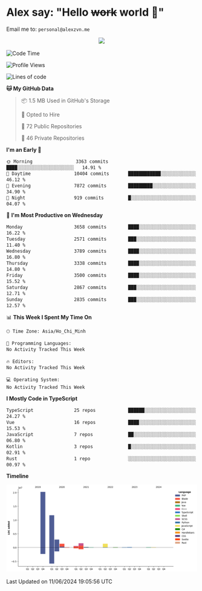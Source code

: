 # Alex say: "Hello ~~work~~ world 🐾"
Email me to: `personal@alexzvn.me`


<p align=center>
  <a href="https://skillicons.dev">
    <img src="https://skillicons.dev/icons?i=ts,js,php,nodejs,bun,vue,nuxt,react,svelte,tauri,laravel,rust,mongodb,docker,electron,redis,rabbitmq,tailwind,git,cloudflare,elysia,mysql,nginx,rollupjs,sentry,ubuntu,yarn,html,css,vite" />
  </a>
</p>

<!--START_SECTION:waka-->
![Code Time](http://img.shields.io/badge/Code%20Time-1%2C066%20hrs%2055%20mins-blue)

![Profile Views](http://img.shields.io/badge/Profile%20Views-20-blue)

![Lines of code](https://img.shields.io/badge/From%20Hello%20World%20I%27ve%20Written-40.4%20million%20lines%20of%20code-blue)

**🐱 My GitHub Data** 

> 📦 1.5 MB Used in GitHub's Storage 
 > 
> 💼 Opted to Hire
 > 
> 📜 72 Public Repositories 
 > 
> 🔑 46 Private Repositories 
 > 
**I'm an Early 🐤** 

```text
🌞 Morning                3363 commits        ████░░░░░░░░░░░░░░░░░░░░░   14.91 % 
🌆 Daytime                10404 commits       ████████████░░░░░░░░░░░░░   46.12 % 
🌃 Evening                7872 commits        █████████░░░░░░░░░░░░░░░░   34.90 % 
🌙 Night                  919 commits         █░░░░░░░░░░░░░░░░░░░░░░░░   04.07 % 
```
📅 **I'm Most Productive on Wednesday** 

```text
Monday                   3658 commits        ████░░░░░░░░░░░░░░░░░░░░░   16.22 % 
Tuesday                  2571 commits        ███░░░░░░░░░░░░░░░░░░░░░░   11.40 % 
Wednesday                3789 commits        ████░░░░░░░░░░░░░░░░░░░░░   16.80 % 
Thursday                 3338 commits        ████░░░░░░░░░░░░░░░░░░░░░   14.80 % 
Friday                   3500 commits        ████░░░░░░░░░░░░░░░░░░░░░   15.52 % 
Saturday                 2867 commits        ███░░░░░░░░░░░░░░░░░░░░░░   12.71 % 
Sunday                   2835 commits        ███░░░░░░░░░░░░░░░░░░░░░░   12.57 % 
```


📊 **This Week I Spent My Time On** 

```text
🕑︎ Time Zone: Asia/Ho_Chi_Minh

💬 Programming Languages: 
No Activity Tracked This Week

🔥 Editors: 
No Activity Tracked This Week

💻 Operating System: 
No Activity Tracked This Week
```

**I Mostly Code in TypeScript** 

```text
TypeScript               25 repos            ██████░░░░░░░░░░░░░░░░░░░   24.27 % 
Vue                      16 repos            ████░░░░░░░░░░░░░░░░░░░░░   15.53 % 
JavaScript               7 repos             ██░░░░░░░░░░░░░░░░░░░░░░░   06.80 % 
Kotlin                   3 repos             █░░░░░░░░░░░░░░░░░░░░░░░░   02.91 % 
Rust                     1 repo              ░░░░░░░░░░░░░░░░░░░░░░░░░   00.97 % 
```



**Timeline**

![Lines of Code chart](https://raw.githubusercontent.com/alexzvn/alexzvn/main/assets/bar_graph.png)


 Last Updated on 11/06/2024 19:05:56 UTC
<!--END_SECTION:waka-->
